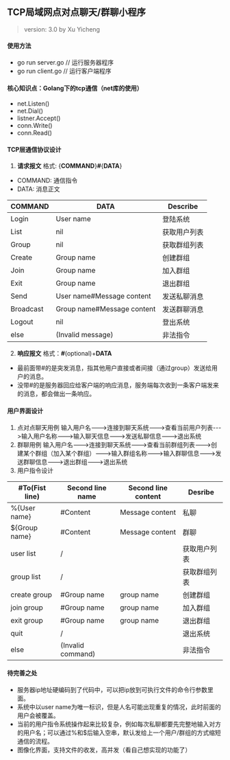 ## TCP局域网点对点聊天/群聊小程序
> version: 3.0 
> by Xu Yicheng

#### 使用方法
* go run server.go // 运行服务器程序
* go run client.go // 运行客户端程序
#### 核心知识点：Golang下的tcp通信（net库的使用）
* net.Listen()
* net.Dial()
* listner.Accept()
* conn.Write()
* conn.Read()
#### TCP层通信协议设计
1. **请求报文**
格式: {**COMMAND**}**#**{**DATA**}
* COMMAND: 通信指令
* DATA: 消息正文

| COMMAND   | DATA                       | Describe         |
|-----------|----------------------------|------------------|
| Login     | User name                  | 登陆系统|
| List      | nil                        | 获取用户列表|  
| Group     | nil                        | 获取群组列表|
| Create    | Group name                 | 创建群组|
| Join      | Group name                 | 加入群组|
| Exit      | Group name                 | 退出群组|
| Send      | User name#Message content  | 发送私聊消息|
| Broadcast | Group name#Message content | 发送群聊消息|
| Logout    | nil                        | 登出系统|
| else      | (Invalid message)          | 非法指令|
2. **响应报文**
格式：**#**(optional)+**DATA**
* 最前面带#的是突发消息，指其他用户直接或者间接（通过group）发送给用户的消息。
* 没带#的是服务器回应给客户端的响应消息，服务端每次收到一条客户端发来的消息，都会做出一条响应。
#### 用户界面设计
1. 点对点聊天用例
输入用户名--->连接到聊天系统--->查看当前用户列表--->输入用户名称--->输入聊天信息--->发送私聊信息--->退出系统
2. 群聊用例
输入用户名--->连接到聊天系统--->查看当前群组列表--->创建某个群组（加入某个群组）--->输入群组名称--->输入群聊信息--->发送群聊信息--->退出群组--->退出系统
3. 用户指令设计

| #To(Fist line) | Second line name  | Second line content | Desribe |
|----------------|-------------------|---------------------|---------|
| %{User name}   | #Content          | Message content     | 私聊 |
| ${Group name}  | #Content          | Message content     | 群聊 |
| user list      | /                 |                     | 获取用户列表|
| group list     | /                 |                     | 获取群组列表|
| create group   | #Group name       | group name          | 创建群组 |
| join group     | #Group name       | group name          | 加入群组 |
| exit group     | #Group name       | group name          | 退出群组 |
| quit           | /                 |                     | 退出系统 |
| else           | (Invalid command) |                     | 非法指令 |
#### 待完善之处
* 服务器ip地址硬编码到了代码中，可以把ip放到可执行文件的命令行参数里面。
* 系统中以user name为唯一标识，但是人名可能出现重复的情况，此时前面的用户会被覆盖。
* 当前的用户指令系统操作起来比较复杂，例如每次私聊都要先完整地输入对方的用户名；可以通过%和$后输入空串，默认发给上一个用户/群组的方式缩短通信的流程。
* 图像化界面，支持文件的收发，高并发（看自己想实现的功能了）
